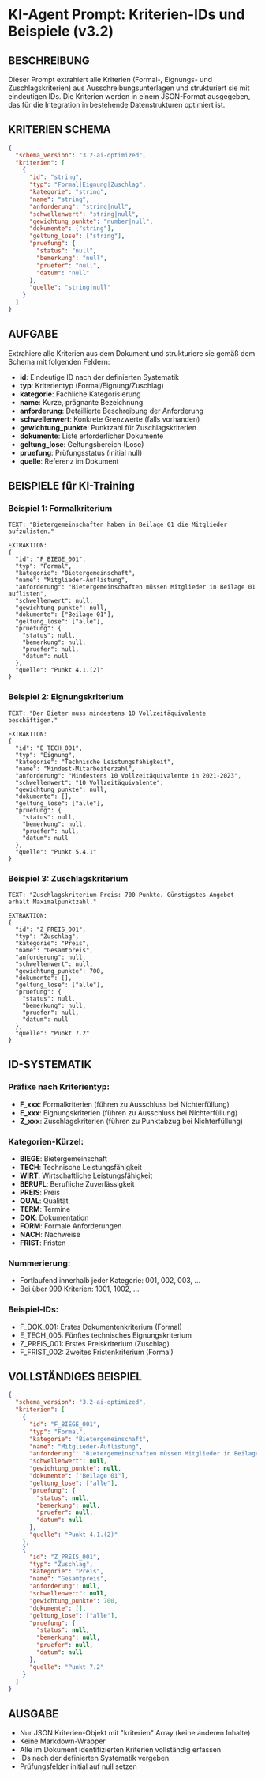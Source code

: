 # KI-Agent Prompt: Kriterien-IDs und Beispiele (v3.2)

## BESCHREIBUNG

Dieser Prompt extrahiert alle Kriterien (Formal-, Eignungs- und Zuschlagskriterien) aus Ausschreibungsunterlagen und strukturiert sie mit eindeutigen IDs. Die Kriterien werden in einem JSON-Format ausgegeben, das für die Integration in bestehende Datenstrukturen optimiert ist.

## KRITERIEN SCHEMA

```json
{
  "schema_version": "3.2-ai-optimized",
  "kriterien": [
    {
      "id": "string",
      "typ": "Formal|Eignung|Zuschlag",
      "kategorie": "string",
      "name": "string",
      "anforderung": "string|null",
      "schwellenwert": "string|null",
      "gewichtung_punkte": "number|null",
      "dokumente": ["string"],
      "geltung_lose": ["string"],
      "pruefung": {
        "status": "null",
        "bemerkung": "null",
        "pruefer": "null",
        "datum": "null"
      },
      "quelle": "string|null"
    }
  ]
}
```

## AUFGABE

Extrahiere alle Kriterien aus dem Dokument und strukturiere sie gemäß dem Schema mit folgenden Feldern:

- **id**: Eindeutige ID nach der definierten Systematik
- **typ**: Kriterientyp (Formal/Eignung/Zuschlag)
- **kategorie**: Fachliche Kategorisierung
- **name**: Kurze, prägnante Bezeichnung
- **anforderung**: Detaillierte Beschreibung der Anforderung
- **schwellenwert**: Konkrete Grenzwerte (falls vorhanden)
- **gewichtung_punkte**: Punktzahl für Zuschlagskriterien
- **dokumente**: Liste erforderlicher Dokumente
- **geltung_lose**: Geltungsbereich (Lose)
- **pruefung**: Prüfungsstatus (initial null)
- **quelle**: Referenz im Dokument

## BEISPIELE für KI-Training

### Beispiel 1: Formalkriterium

```
TEXT: "Bietergemeinschaften haben in Beilage 01 die Mitglieder aufzulisten."

EXTRAKTION:
{
  "id": "F_BIEGE_001",
  "typ": "Formal",
  "kategorie": "Bietergemeinschaft",
  "name": "Mitglieder-Auflistung",
  "anforderung": "Bietergemeinschaften müssen Mitglieder in Beilage 01 auflisten",
  "schwellenwert": null,
  "gewichtung_punkte": null,
  "dokumente": ["Beilage 01"],
  "geltung_lose": ["alle"],
  "pruefung": {
    "status": null,
    "bemerkung": null,
    "pruefer": null,
    "datum": null
  },
  "quelle": "Punkt 4.1.(2)"
}
```

### Beispiel 2: Eignungskriterium

```
TEXT: "Der Bieter muss mindestens 10 Vollzeitäquivalente beschäftigen."

EXTRAKTION:
{
  "id": "E_TECH_001",
  "typ": "Eignung",
  "kategorie": "Technische Leistungsfähigkeit",
  "name": "Mindest-Mitarbeiterzahl",
  "anforderung": "Mindestens 10 Vollzeitäquivalente in 2021-2023",
  "schwellenwert": "10 Vollzeitäquivalente",
  "gewichtung_punkte": null,
  "dokumente": [],
  "geltung_lose": ["alle"],
  "pruefung": {
    "status": null,
    "bemerkung": null,
    "pruefer": null,
    "datum": null
  },
  "quelle": "Punkt 5.4.1"
}
```

### Beispiel 3: Zuschlagskriterium

```
TEXT: "Zuschlagskriterium Preis: 700 Punkte. Günstigstes Angebot erhält Maximalpunktzahl."

EXTRAKTION:
{
  "id": "Z_PREIS_001",
  "typ": "Zuschlag",
  "kategorie": "Preis",
  "name": "Gesamtpreis",
  "anforderung": null,
  "schwellenwert": null,
  "gewichtung_punkte": 700,
  "dokumente": [],
  "geltung_lose": ["alle"],
  "pruefung": {
    "status": null,
    "bemerkung": null,
    "pruefer": null,
    "datum": null
  },
  "quelle": "Punkt 7.2"
}
```

## ID-SYSTEMATIK

### Präfixe nach Kriterientyp:

- **F_xxx**: Formalkriterien (führen zu Ausschluss bei Nichterfüllung)
- **E_xxx**: Eignungskriterien (führen zu Ausschluss bei Nichterfüllung)
- **Z_xxx**: Zuschlagskriterien (führen zu Punktabzug bei Nichterfüllung)

### Kategorien-Kürzel:

- **BIEGE**: Bietergemeinschaft
- **TECH**: Technische Leistungsfähigkeit
- **WIRT**: Wirtschaftliche Leistungsfähigkeit
- **BERUFL**: Berufliche Zuverlässigkeit
- **PREIS**: Preis
- **QUAL**: Qualität
- **TERM**: Termine
- **DOK**: Dokumentation
- **FORM**: Formale Anforderungen
- **NACH**: Nachweise
- **FRIST**: Fristen

### Nummerierung:

- Fortlaufend innerhalb jeder Kategorie: 001, 002, 003, ...
- Bei über 999 Kriterien: 1001, 1002, ...

### Beispiel-IDs:

- F_DOK_001: Erstes Dokumentenkriterium (Formal)
- E_TECH_005: Fünftes technisches Eignungskriterium
- Z_PREIS_001: Erstes Preiskriterium (Zuschlag)
- F_FRIST_002: Zweites Fristenkriterium (Formal)

## VOLLSTÄNDIGES BEISPIEL

```json
{
  "schema_version": "3.2-ai-optimized",
  "kriterien": [
    {
      "id": "F_BIEGE_001",
      "typ": "Formal",
      "kategorie": "Bietergemeinschaft",
      "name": "Mitglieder-Auflistung",
      "anforderung": "Bietergemeinschaften müssen Mitglieder in Beilage 01 auflisten",
      "schwellenwert": null,
      "gewichtung_punkte": null,
      "dokumente": ["Beilage 01"],
      "geltung_lose": ["alle"],
      "pruefung": {
        "status": null,
        "bemerkung": null,
        "pruefer": null,
        "datum": null
      },
      "quelle": "Punkt 4.1.(2)"
    },
    {
      "id": "Z_PREIS_001",
      "typ": "Zuschlag",
      "kategorie": "Preis",
      "name": "Gesamtpreis",
      "anforderung": null,
      "schwellenwert": null,
      "gewichtung_punkte": 700,
      "dokumente": [],
      "geltung_lose": ["alle"],
      "pruefung": {
        "status": null,
        "bemerkung": null,
        "pruefer": null,
        "datum": null
      },
      "quelle": "Punkt 7.2"
    }
  ]
}
```

## AUSGABE

- Nur JSON Kriterien-Objekt mit "kriterien" Array (keine anderen Inhalte)
- Keine Markdown-Wrapper
- Alle im Dokument identifizierten Kriterien vollständig erfassen
- IDs nach der definierten Systematik vergeben
- Prüfungsfelder initial auf null setzen
